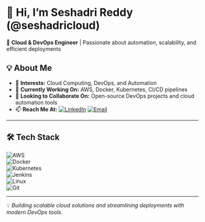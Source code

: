 # 👋 Hi, I’m Seshadri Reddy (@seshadricloud)

🚀 **Cloud & DevOps Engineer** | Passionate about automation, scalability, and efficient deployments  

## 💡 About Me
- 👀 **Interests:** Cloud Computing, DevOps, and Automation  
- 💼 **Currently Working On:** AWS, Docker, Kubernetes, CI/CD pipelines  
- 💞️ **Looking to Collaborate On:** Open-source DevOps projects and cloud automation tools  
- 📫 **Reach Me At:** [![LinkedIn](https://img.shields.io/badge/LinkedIn-blue?logo=linkedin)](https://www.linkedin.com/in/seshadricloud) [![Email](https://img.shields.io/badge/Email-white?logo=gmail)](mailto:seshadricloud@example.com)  

---

## 🛠 Tech Stack  
![AWS](https://img.shields.io/badge/AWS-232F3E?style=for-the-badge&logo=amazon-aws&logoColor=white)  
![Docker](https://img.shields.io/badge/Docker-2496ED?style=for-the-badge&logo=docker&logoColor=white)  
![Kubernetes](https://img.shields.io/badge/Kubernetes-326CE5?style=for-the-badge&logo=kubernetes&logoColor=white)  
![Jenkins](https://img.shields.io/badge/Jenkins-D24939?style=for-the-badge&logo=jenkins&logoColor=white)  
![Linux](https://img.shields.io/badge/Linux-FCC624?style=for-the-badge&logo=linux&logoColor=black)  
![Git](https://img.shields.io/badge/Git-F05032?style=for-the-badge&logo=git&logoColor=white)  

---

💡 *Building scalable cloud solutions and streamlining deployments with modern DevOps tools.*
